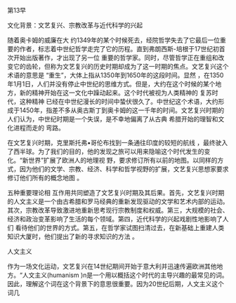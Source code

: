 第13早

文化背景：文艺复兴、宗教改革与近代科学的兴起

随着奥卡姆的威廉在大 约1349年的某个时候死去，经院哲学失去了它最后一位重要的作者，标志着中世纪哲学走完了它的历程。直到弗朗西斯-培根于17世纪初首次开始出版著作，才出现了另一位 重要的哲学家。同时，尽管哲学正在重组和改变它的齿轮，但称为文艺复兴的历史时期却成为了这一时期的焦点。文艺复兴这个术语的意思是 “重生”，大体上指从1350年到1650年的这段时间。显然 ，在1350年1月1日，人们并没有停止中世纪的思维方式。但是，大约在这个时候的某个地方，新的精神开始在这一文化中躁动起来。这个时代被视为人类精神的 复苏时代，这种精神 已经在中世纪漫长的时间中蛰伏很久了。中世纪这个术语，大约形成于1450年，指差不多从奥古斯丁到奥卡姆的这一千年的时间。文艺复兴时期的人们认为，中世纪时期是一个失误，是不幸地偏离了从古典 希腊开始的理智和文化进程而走的 弯路。

在文艺复兴时期，克里斯托弗•哥伦布找到一条通往印度的较短的航线 ，最终驶入了西半球。为了我们的目的，他的发现之旅可以用来隐喻这个时代发生的变化。“新世界”扩展了欧洲人的地理视 野，要求修订所有以前的地图。以同样的方式，因为他们的文学、宗教、经济、科学和哲学视野的扩展，文艺复兴思想家要求修订他们所有的概念地图 。

五种重要理论相 互作用共同塑造了文艺复兴时期及其后果。首先，文艺复兴时期的人文主义是一个由古希腊和罗马经典的重新发现驱动的文学和艺术内部的运动。其次，宗教改革导致激进地重新思考现行宗教制度和权威。第三，大规模的社会、经济和政治变革影响了生活的每个领域。第四，近代科学的兴起戏剧性地影响了人们 看待他们的世界的方式。第五，在哲学家试图扫清过去，在新基础上重建人类知识大厦时，他们提出了新的寻求知识的方法 。

人文主义

作为一场文化运动，文艺复兴在14世纪期间开始于意大利并迅速传遍欧洲其他地方。“人文主义(humanism  )n是一个用以概括这个时代的主导兴趣的最常见的词。因此，理解这个词在这个背景下的意思很重要。因为20世纪后期，人文主义这个词几